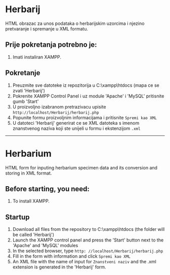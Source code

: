 # Herbarij
HTML obrazac za unos podataka o herbarijskim uzorcima i njezino pretvaranje i spremanje u XML formatu.

## Prije pokretanja potrebno je:
1. Imati instaliran XAMPP.

## Pokretanje
1. Preuzmite sve datoteke iz repozitorija u C:\xampp\htdocs (mapa ce se zvati 'Herbarij')
2. Pokrenite XAMPP Control Panel i uz module 'Apache' i 'MySQL' pritisnite gumb 'Start'
4. U proizvoljno izabranom pretrazivacu upisite `http://localhost/Herbarij/herbarij.php`
5. Popunite formu proizvoljnim informacijama i pritisnite `Spremi kao XML`
6. U datoteci 'Herbarij' generirat ce se XML datoteka s imenom znanstvenog naziva koji ste unijeli u formu i ekstenzijom `.xml`

-----------------------------------------------------

# Herbarium
HTML form for inputing herbarium specimen data and its conversion and storing in XML format.

## Before starting, you need:
1. To install XAMPP.

## Startup
1. Download all files from the repository to C:\xampp\htdocs (the folder will be called 'Herbarij')
2. Launch the XAMPP control panel and press the 'Start' button next to the 'Apache' and 'MySQL' modules
4. In the selected browser, type `http: //localhost/Herbarij/herbarij.php`
5. Fill in the form with information and click `Spremi kao XML`
6. An XML file with the name of input for `Znanstveni naziv` and the .xml extension is generated in the 'Herbarij' form.
